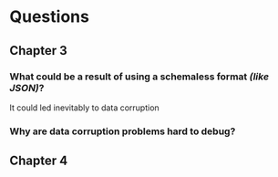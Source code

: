 # Questions 

## Chapter 3
### What could be a result of using a schemaless format _(like JSON)_?
It could led inevitably to data corruption

### Why are data corruption problems hard to debug?

## Chapter 4
<!--stackedit_data:
eyJoaXN0b3J5IjpbNjc0MDM2OTU4XX0=
-->